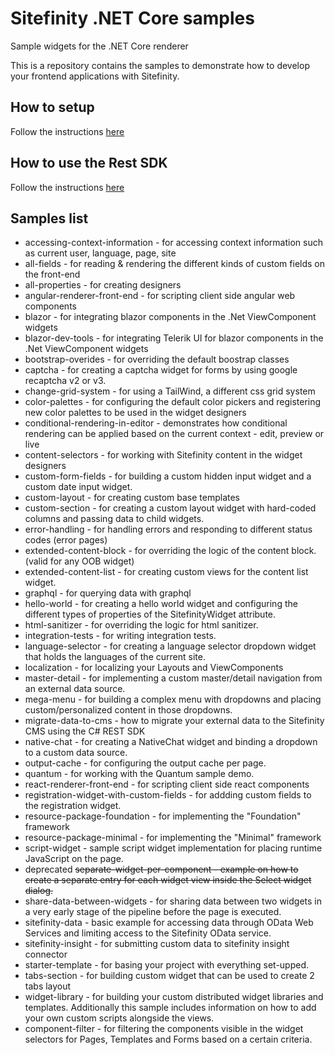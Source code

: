 # Sitefinity .NET Core samples
Sample widgets for the .NET Core renderer

This is a repository contains the samples to demonstrate how to develop your frontend applications with Sitefinity.

## How to setup
Follow the instructions [here](https://www.progress.com/documentation/sitefinity-cms/setup-the-asp.net-core-renderer)

## How to use the Rest SDK
Follow the instructions [here](./RestSDK.md)

## Samples list
* accessing-context-information - for accessing context information such as current user, language, page, site
* all-fields - for reading & rendering the different kinds of custom fields on the front-end
* all-properties - for creating designers
* angular-renderer-front-end - for scripting client side angular web components
* blazor - for integrating blazor components in the .Net ViewComponent widgets
* blazor-dev-tools - for integrating Telerik UI for blazor components in the .Net ViewComponent widgets
* bootstrap-overides - for overriding the default boostrap classes
* captcha - for creating a captcha widget for forms by using google recaptcha v2 or v3.
* change-grid-system - for using a TailWind, a different css grid system
* color-palettes - for configuring the default color pickers and registering new color palettes to be used in the widget designers
* conditional-rendering-in-editor - demonstrates how conditional rendering can be applied based on the current context - edit, preview or live
* content-selectors - for working with Sitefinity content in the widget designers
* custom-form-fields - for building a custom hidden input widget and a custom date input widget.
* custom-layout - for creating custom base templates
* custom-section - for creating a custom layout widget with hard-coded columns and passing data to child widgets.
* error-handling - for handling errors and responding to different status codes (error pages)
* extended-content-block - for overriding the logic of the content block. (valid for any OOB widget)
* extended-content-list - for creating custom views for the content list widget.
* graphql - for querying data with graphql
* hello-world - for creating a hello world widget and configuring the different types of properties of the SitefinityWidget attribute.
* html-sanitizer - for overriding the logic for html sanitizer.
* integration-tests - for writing integration tests.
* language-selector - for creating a language selector dropdown widget that holds the languages of the current site.
* localization - for localizing your Layouts and ViewComponents
* master-detail - for implementing a custom master/detail navigation from an external data source.
* mega-menu - for building a complex menu with dropdowns and placing custom/personalized content in those dropdowns.
* migrate-data-to-cms - how to migrate your external data to the Sitefinity CMS using the C# REST SDK
* native-chat - for creating a NativeChat widget and binding a dropdown to a custom data source.
* output-cache - for configuring the output cache per page.
* quantum - for working with the Quantum sample demo.
* react-renderer-front-end - for scripting client side react components
* registration-widget-with-custom-fields - for addding custom fields to the registration widget.
* resource-package-foundation - for implementing the "Foundation" framework
* resource-package-minimal - for implementing the "Minimal" framework
* script-widget - sample script widget implementation for placing runtime JavaScript on the page.
* deprecated ~~separate-widget-per-component - example on how to create a separate entry for each widget view inside the Select widget dialog.~~
* share-data-between-widgets - for sharing data between two widgets in a very early stage of the pipeline before the page is executed.
* sitefinity-data - basic example for accessing data through OData Web Services and limiting access to the Sitefinity OData service.
* sitefinity-insight - for submitting custom data to sitefinity insight connector
* starter-template - for basing your project with everything set-upped.
* tabs-section - for building custom widget that can be used to create 2 tabs layout
* widget-library - for building your custom distributed widget libraries and templates. Additionally this sample includes information on how to add your own custom scripts alongside the views.
* component-filter - for filtering the components visible in the widget selectors for Pages, Templates and Forms based on a certain criteria.